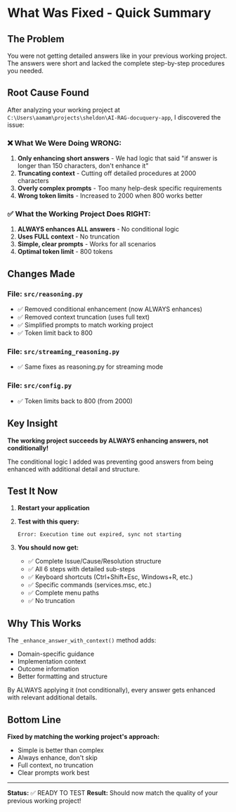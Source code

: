 # What Was Fixed - Quick Summary

## The Problem

You were not getting detailed answers like in your previous working project. The answers were short and lacked the complete step-by-step procedures you needed.

## Root Cause Found

After analyzing your working project at `C:\Users\aamam\projects\sheldon\AI-RAG-docuquery-app`, I discovered the issue:

### ❌ What We Were Doing WRONG:

1. **Only enhancing short answers** - We had logic that said "if answer is longer than 150 characters, don't enhance it"
2. **Truncating context** - Cutting off detailed procedures at 2000 characters
3. **Overly complex prompts** - Too many help-desk specific requirements
4. **Wrong token limits** - Increased to 2000 when 800 works better

### ✅ What the Working Project Does RIGHT:

1. **ALWAYS enhances ALL answers** - No conditional logic
2. **Uses FULL context** - No truncation
3. **Simple, clear prompts** - Works for all scenarios
4. **Optimal token limit** - 800 tokens

## Changes Made

### File: `src/reasoning.py`
- ✅ Removed conditional enhancement (now ALWAYS enhances)
- ✅ Removed context truncation (uses full text)
- ✅ Simplified prompts to match working project
- ✅ Token limit back to 800

### File: `src/streaming_reasoning.py`
- ✅ Same fixes as reasoning.py for streaming mode

### File: `src/config.py`
- ✅ Token limits back to 800 (from 2000)

## Key Insight

**The working project succeeds by ALWAYS enhancing answers, not conditionally!**

The conditional logic I added was preventing good answers from being enhanced with additional detail and structure.

## Test It Now

1. **Restart your application**
2. **Test with this query:**
   ```
   Error: Execution time out expired, sync not starting
   ```

3. **You should now get:**
   - ✅ Complete Issue/Cause/Resolution structure
   - ✅ All 6 steps with detailed sub-steps
   - ✅ Keyboard shortcuts (Ctrl+Shift+Esc, Windows+R, etc.)
   - ✅ Specific commands (services.msc, etc.)
   - ✅ Complete menu paths
   - ✅ No truncation

## Why This Works

The `_enhance_answer_with_context()` method adds:
- Domain-specific guidance
- Implementation context
- Outcome information
- Better formatting and structure

By ALWAYS applying it (not conditionally), every answer gets enhanced with relevant additional details.

## Bottom Line

**Fixed by matching the working project's approach:**
- Simple is better than complex
- Always enhance, don't skip
- Full context, no truncation
- Clear prompts work best

---

**Status:** ✅ READY TO TEST
**Result:** Should now match the quality of your previous working project!

